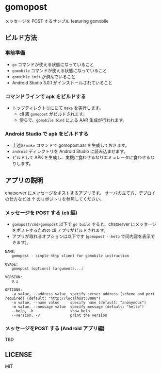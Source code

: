 # gomopost

メッセージを POST するサンプル featuring gomobile

## ビルド方法

### 事前準備

* `go` コマンドが使える状態になっていること
* `gomobile` コマンドが使える状態になっていること
* `gomoible init` が済んでいること
* Android Studio 3.0.1 がインストールされていること

### コマンドラインで apk をビルドする

* トップディレクトリににて `make` を実行します。
  * cli 版 `gomopost` がビルドされます。
  * 傍らで、`gomobile bind` による AAR 生成が行われます。

### Android Studio で apk をビルドする

* 上述の `make` コマンドで gomopost.aar を生成しておきます。
* `android` ディレクトリを Android Studio に読み込ませます。
* ビルドして APK を生成し、実機に食わせるなりエミュレータに食わせるなりします。

## アプリの説明

[chatserver](https://github.com/golangtokyo/chatserver) にメッセージをポストするアプリです。
サーバの立て方、デプロイの仕方などは ↑ のリポジトリを参照してください。

### メッセージを POST する (cli 編)

* `gomopost/cmd/gomopost` 以下で `go build` すると、chatserver にメッセージをポストするための cli アプリがビルドされます。
* アプリが取れるオプションは以下です (`gomopost --help` で同内容を表示できます)。

```
NAME:
   gomopost - simple http client for gomobile instruction

USAGE:
   gomopost [options] [arguments...]

VERSION:
   0.1

OPTIONS:
   -a value, --address value  specify server address (scheme and port required) (default: "http://localhost:8080")
   -n value, --name value     specify name (default: "anonymous")
   -m value, --message value  specify message (default: "hello")
   --help, -h                 show help
   --version, -v              print the version
```

### メッセージをPOST する (Android アプリ編)

TBD

## LICENSE

MIT


